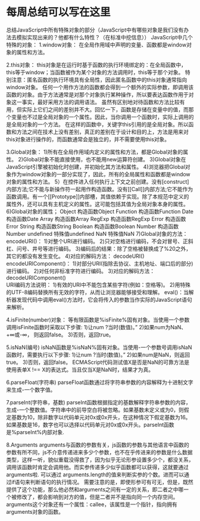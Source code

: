 # 每周总结可以写在这里
总结JavaScript中所有特殊对象的部分（JavaScript中有哪些对象是我们没有办法去模拟实现出来的？他都有什么特性？（在标准中挖信息）） 
JavaScript中几个特殊的对象： 
1.window对象： 
在全局作用域中声明的变量、函数都是window对象的属性和方法。

2.this对象： 
this对象是在运行时基于函数的执行环境绑定的：在全局函数中，this等于window；当函数被作为某个对象的方法调用时，this等于那个对象。 
特别注意：匿名函数的执行环境具有全局性，因此匿名函数中的this对象通常指向window对象。 
任何一个用作方法的函数都会得到一个额外的实际参数，即调用该函数的对象。由于方法通常是对那个对象执行某种操作，所以要表达函数作用于对象这一事实，最好采用方法的调用语法。 
虽然有区别地对待函数和方法比较有用，但实际上它们之间的差别并不大。回忆一下，函数是存储在变量中的值，而那个变量也不过是全局对象的一个属性。因此，当你调用一个函数时，实际上调用的是全局对象的一个方法。 
在这样的函数中，关键字this引用的是全局对象。所以函数和方法之间在技术上没有差别，真正的差别在于设计和目的上，方法是用来对this对象进行操作的，而函数通常会是独立的，并不需要使用this对象。
 
3.Global对象： 
1)所有在全局作用域内定义的属性和方法，都是Global对象的属性。 
2)Global对象不能直接使用，也不能用new运算符创建。 
3)Global对象在JavaScript引擎被初始化时创建，并初始化其方法和属性。 
4)浏览器把Global对象作为window对象的一部分实现了，因此，所有的全局属性和函数都是window对象的属性和方法。 
5）在控件进入任何执行上下文之前创建。没有[construct]内部方法;它不能与新操作符一起用作构造函数。没有[[Call]]内部方法;它不能作为函数调用。有一个[[Prototype]]内部槽，其值依赖于实现。除了本规范中定义的属性外，还可以具有主机定义的属性。这可能包括其值为全局对象本身的属性。
6)Global对象的属性； 
Object        构造函数Object 
Function    构造函数Function 
Date        构造函数Date 
Array        构造函数Array 
RegExp        构造函数RegExp 
Error        构造函数Error 
String        构造函数String 
Boolean        构造函数Boolean 
Number        构造函数Number 
undefined    特殊值undefined 
NaN            特殊值NaN 
7)Global对象的方法： 
encodeURI()： 
1)对整个URI进行编码。 
2)只对空格进行编码，不会对冒号、正斜杠、问号、井号等进行编码。 
3)编码后的结果：除了空格被替换成了%20之外，其它的都没有发生变化。 
4)对应的解码方法：
decodeURI() 
encodeURIComponent()： 
1)对部分URI(指除去协议、主机地址、端口后的部分)进行编码。 
2)对任何非标准字符进行编码。 
3)对应的解码方法：decodeURIComponent()         
URI编码方法说明： 
       1)有效的URI中不能包含某些字符(例如：空格等)。 
        2)用特殊的UTF-8编码替换所有无效的字符，从而让浏览器能够接受和理解。 
eval()：当解析器发现代码中调用eval()方法时，它会将传入的参数当作实际的JavaScript语句来解析。 

4.isFinite(number)对象：
等有限函数是%isFinite%固有对象。当使用一个参数调用isFinite函数时采取以下步骤:
1)让num ?当时(数值)。”
2)如果num为NaN、+∞或-∞， 则返回false。
3)否则，返回true。

5.isNaN(编号)
isNaN函数是%isNaN%固有对象。当使用-一个参数号调用isNaN函数时，需要执行以下步骤:
1)让num ?当时(数值)。”
2)如果num是NaN，则返回true。
3)否则，返回false。
ECMAScript代码测试值X是否是NaN的可靠方法是使用表单X !== X的表达式。当且仅当X是NaN时，结果才为真。

6.parseFloat(字符串)
parseFloat函数通过将字符串参数的内容解释为十进制文字来生成-一个数字值。

7.parseInt(字符串，基数)
parseInt函数根据指定的基数解释字符串参数的内容，生成-一个整数值。字符串中的前导空白将被忽略。如果基数未定义或为0，则假定基数为10，除非数字以代码单元对0x或0x开头，在这种情况下假定基数为16。如果基数是16，数字也可以选择以代码单元对0x或0x开头。parseInt函数是%parseInt%内部对象.

8.Arguments
arguments与函数的参数有关，js函数的参数与其他语言中函数的参数有所不同，js不介意传递进来多少个参数，也不在乎传进来的参数是什么数据类型，这样一听，貌似重载没得救了，因为似乎无论形参设置多少个，都没关系，调用该函数时肯定会调用他。而实参传递多少似乎函数都可以获得，这就要通过arguments啦.
可以通过 arguments.length的值来判断实参的个数。进而可以通过if语句来判断语句的执行情况。
需要注意的是，即使形参可有可无，但是，既然提供了这个功能，那么他必然和arguments之间有一定的关系，即二者之中哪一个被修改了，都会影响到对方的值，但是二者并不是指向同一个内存空间。
arguments这个对象还有一个属性：callee，该属性是一个指针，指向拥有arguments对象的函数。
